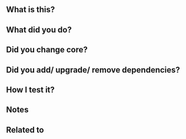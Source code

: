 ## What is this?

## What did you do?

## Did you change core?

## Did you add/ upgrade/ remove dependencies?

## How I test it?

## Notes

## Related to
